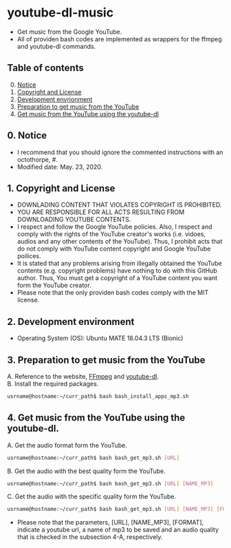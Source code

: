 # youtube-dl-music
- Get music from the Google YouTube.
- All of providen bash codes are implemented as wrappers for the ffmpeg and youtube-dl commands.


## Table of contents
0.  [Notice](#notice)
1.  [Copyright and License](#copyright_license)
2.  [Development envrionment](#envs)
3.  [Preparation to get music from the YouTube](#preparation)
4.  [Get music from the YouTube using the youtube-dl](#get_music)


## 0. Notice <a name="notice"></a>
- I recommend that you should ignore the commented instructions with an octothorpe, #.
- Modified date: May. 23, 2020.


## 1. Copyright and License <a name="copyright_license"></a>
- DOWNLADING CONTENT THAT VIOLATES COPYRIGHT IS PROHIBITED.
- YOU ARE RESPONSIBLE FOR ALL ACTS RESULTING FROM DOWNLOADING YOUTUBE CONTENTS.
- I respect and follow the Google YouTube policies. Also, I respect and comply with the rights of the YouTube creator's works (i.e. vidoes, audios and any other contents of the YouTube). Thus, I prohibit acts that do not comply with YouTube content copyright and Google YouTube poilices.
- It is stated that any problems arising from illegally obtained the YouTube contents (e.g. copyright problems) have nothing to do with this GitHub author. Thus, You must get a copyright of a YouTube content you want form the YouTube creator.
- Please note that the only providen bash codes comply with the MIT license.


## 2. Development environment <a name="envs"></a>
- Operating System (OS): Ubuntu MATE 18.04.3 LTS (Bionic)


## 3. Preparation to get music from the YouTube <a name="preparation"></a>
A. Reference to the website,
<a href="https://ffmpeg.org" title="FFmpeg">
FFmpeg</a>
and
<a href="https://ytdl-org.github.io/youtube-dl/index.html" title="youtube-dl">
youtube-dl</a>.
<br />
B. Install the required packages.<br />
```bash
usrname@hostname:~/curr_path$ bash bash_install_apps_mp3.sh
```


## 4. Get music from the YouTube using the youtube-dl. <a name="get_music"></a>
A. Get the audio format form the YouTube.
```bash
usrname@hostname:~/curr_path$ bash bash_get_mp3.sh [URL]
```
B. Get the audio with the best quality form the YouTube.
```bash
usrname@hostname:~/curr_path$ bash bash_get_mp3.sh [URL] [NAME_MP3]
```
C. Get the audio with the specific quality form the YouTube.
```bash
usrname@hostname:~/curr_path$ bash bash_get_mp3.sh [URL] [NAME_MP3] [FORMAT]
```

- Please note that the parameters, [URL], [NAME_MP3], [FORMAT], indicate a youtube url, a name of mp3 to be saved and an audio quality that is checked in the subsection 4-A, respectively.
